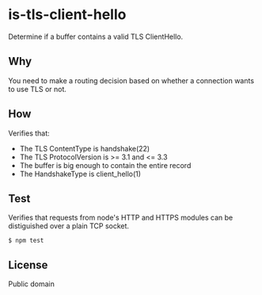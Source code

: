 # is-tls-client-hello
Determine if a buffer contains a valid TLS ClientHello.

## Why
You need to make a routing decision based on whether a connection wants to use TLS or not.

## How
Verifies that:
* The TLS ContentType is handshake(22)
* The TLS ProtocolVersion is >= 3.1 and <= 3.3
* The buffer is big enough to contain the entire record
* The HandshakeType is client_hello(1)

## Test
Verifies that requests from node's HTTP and HTTPS modules can be distiguished over a plain TCP socket.
``` shell
$ npm test
```

## License
Public domain
